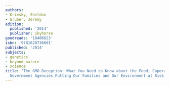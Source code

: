 ```yaml
---
authors:
- Krimsky, Sheldon
- Gruber, Jeremy
edition:
  published: '2014'
  publisher: Skyhorse
goodreads: '18406623'
isbn: '9781628736601'
published: '2014'
subjects:
- genetics
- beyond-nature
- science
title: 'The GMO Deception: What You Need to Know about the Food, Coporations, and
  Government Agencies Putting Our Families and Our Environment at Risk'
---
```


